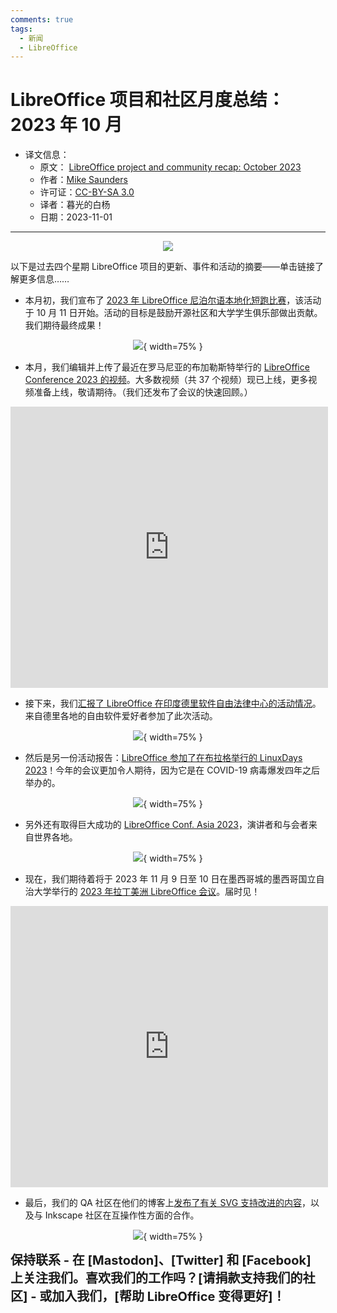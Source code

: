 ```yaml
---
comments: true
tags:
  - 新闻
  - LibreOffice
---
```


# LibreOffice 项目和社区月度总结：2023 年 10 月

- 译文信息：
    - 原文： [LibreOffice project and community recap: October 2023](https://blog.documentfoundation.org/blog/2023/10/31/libreoffice-project-and-community-recap-october-2023/)
    - 作者：[Mike Saunders](https://blog.documentfoundation.org/blog/author/mikesaunders/)
    - 许可证：[CC-BY-SA 3.0](https://creativecommons.org/licenses/by-sa/3.0/)
    - 译者：暮光的白杨
    - 日期：2023-11-01

---

<center>

![](./images/2023-10/tdf/monthly_recap_oct_2023.jpg)

</center>

以下是过去四个星期 LibreOffice 项目的更新、事件和活动的摘要——单击链接了解更多信息……

- 本月初，我们宣布了 [2023 年 LibreOffice 尼泊尔语本地化短跑比赛]，该活动于 10 月 11 日开始。活动的目标是鼓励开源社区和大学学生俱乐部做出贡献。我们期待最终成果！

<center>

![](./images/2023-10/tdf/major.jpg){ width=75% }

</center>

[2023 年 LibreOffice 尼泊尔语本地化短跑比赛]: https://blog.documentfoundation.org/blog/2023/10/06/libreoffice-nepali-localization-sprint/

- 本月，我们编辑并上传了最近在罗马尼亚的布加勒斯特举行的 [LibreOffice Conference 2023 的视频]。大多数视频（共 37 个视频）现已上线，更多视频准备上线，敬请期待。（我们还发布了会议的快速回顾。）

[LibreOffice Conference 2023 的视频]: https://blog.documentfoundation.org/blog/2023/10/08/first-batch-of-videos-from-the-libreoffice-conference-2023/

<iframe width="508" height="450" src="https://www.youtube.com/embed/O0nwnsRRZJY?list=PL0pdzjvYW9REpoqsxpmA4yxAHVU-Z2f9U" title="Opening session - LibreOffice Conference 2023" frameborder="0" allow="accelerometer; autoplay; clipboard-write; encrypted-media; gyroscope; picture-in-picture; web-share" allowfullscreen></iframe>

- 接下来，我们[汇报了 LibreOffice 在印度德里软件自由法律中心的活动情况]。来自德里各地的自由软件爱好者参加了此次活动。

[汇报了 LibreOffice 在印度德里软件自由法律中心的活动情况]: https://blog.documentfoundation.org/blog/2023/10/12/libreoffice-at-the-software-freedom-law-centre-in-india/

<center>

![](./images/2023-10/tdf/sflc-1.jpg){ width=75% }

</center>

- 然后是另一份活动报告：[LibreOffice 参加了在布拉格举行的 LinuxDays 2023]！今年的会议更加令人期待，因为它是在 COVID-19 病毒爆发四年之后举办的。

[LibreOffice 参加了在布拉格举行的 LinuxDays 2023]: https://blog.documentfoundation.org/blog/2023/10/16/libreoffice-at-linuxdays-2023-in-prague/

<center>

![](./images/2023-10/tdf/linuxdays_3.jpg){ width=75% }

</center>

- 另外还有取得巨大成功的 [LibreOffice Conf. Asia 2023]，演讲者和与会者来自世界各地。

[LibreOffice Conf. Asia 2023]: https://blog.documentfoundation.org/blog/2023/10/23/libreoffice-conf-asia-2023-report-and-summary/

<center>

![](./images/2023-10/tdf/Asia_Conference_2023_group_photo.jpg){ width=75% }

</center>

- 现在，我们期待着将于 2023 年 11 月 9 日至 10 日在墨西哥城的墨西哥国立自治大学举行的 [2023 年拉丁美洲 LibreOffice 会议]。届时见！

<iframe width="508" height="450" src="https://www.youtube.com/embed/1-rASEYjYiE" title="IV Congreso Latinoamericano de LibreOffice 2023" frameborder="0" allow="accelerometer; autoplay; clipboard-write; encrypted-media; gyroscope; picture-in-picture; web-share" allowfullscreen></iframe>

[2023 年拉丁美洲 LibreOffice 会议]: https://blog.documentfoundation.org/blog/2023/10/26/join-us-in-mexico-city-for-the-latin-america-libreoffice-conference-2023/

- 最后，我们的 QA 社区在他们的博客上[发布了有关 SVG 支持改进的内容]，以及与 Inkscape 社区在互操作性方面的合作。

[发布了有关 SVG 支持改进的内容]: https://qa.blog.documentfoundation.org/2023/10/30/qa-weekly-focus-svg/

<center>

![](./images/2023-10/tdf/fixes-per-version.png){ width=75% }

</center>

<span style="font-weight:700;font-size:20px">
保持联系 - 在 [Mastodon]、[Twitter] 和 [Facebook] 上关注我们。喜欢我们的工作吗？[请捐款支持我们的社区] - 或加入我们，[帮助 LibreOffice 变得更好]！
</span>

[Mastodon]: https://fosstodon.org/@libreoffice
[Twitter]: https://twitter.com/libreoffice
[Facebook]: https://www.facebook.com/libreoffice.org
[请捐款支持我们的社区]: https://www.libreoffice.org/donate/
[帮助 LibreOffice 变得更好]: https://www.libreoffice.org/community/get-involved/